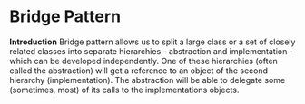 # Bridge Pattern

**Introduction**
Bridge pattern allows us to split a large class or a set of closely related classes into separate hierarchies - abstraction and implementation - which can be developed independently.
One of these hierarchies (often called the abstraction) will get a reference to an object of the second hierarchy (implementation). The abstraction will be able to delegate some (sometimes, most) of its calls to the implementations objects.

